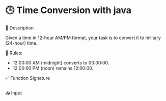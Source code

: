 # 🕒 Time Conversion with java

📌 Description

Given a time in 12-hour AM/PM format, your task is to convert it to military (24-hour) time.

🔹 Rules:

* 12:00:00 AM (midnight) converts to 00:00:00.
* 12:00:00 PM (noon) remains 12:00:00.

✅ Function Signature
```java
```
📥 Input



